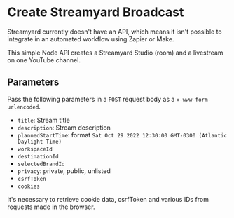 # Create Streamyard Broadcast

Streamyard currently doesn't have an API, which means it isn't possible to integrate in an automated workflow using Zapier or Make. 

This simple Node API creates a Streamyard Studio (room) and a livestream on one YouTube channel. 

## Parameters

Pass the following parameters in a `POST` request body as a `x-www-form-urlencoded`.

- `title`: Stream title
- `description`: Stream description
- `plannedStartTime`: format `Sat Oct 29 2022 12:30:00 GMT-0300 (Atlantic Daylight Time)`
- `workspaceId`
- `destinationId`
- `selectedBrandId`
- `privacy`: private, public, unlisted
- `csrfToken`
- `cookies`

It's necessary to retrieve cookie data, csrfToken and various IDs from requests made in the browser. 